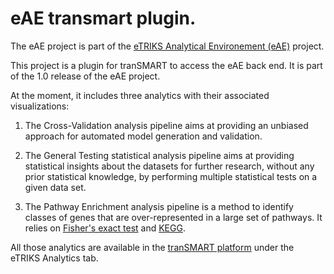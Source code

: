 # eAE transmart plugin.


The eAE project is part of the [eTRIKS Analytical Environement (eAE)](https://eae.doc.ic.ac.uk/) project.

This project is a plugin for tranSMART to access the eAE back end. It is part of the 1.0 release of the eAE project.

At the moment, it includes three analytics with their associated visualizations:

1. The Cross-Validation analysis pipeline aims at providing an unbiased approach for automated model generation and validation.

2. The General Testing statistical analysis pipeline aims at providing statistical insights about the datasets for further research, without any prior statistical knowledge, by performing multiple statistical tests on a given data set.

3. The Pathway Enrichment analysis pipeline is a method to identify classes of genes  that are over-represented in a large set of pathways. It relies on [Fisher's exact test](https://en.wikipedia.org/wiki/Fisher%27s_exact_test) and [KEGG](http://www.genome.jp/kegg/).

All those analytics are available in the [tranSMART platform](https://github.com/transmart/transmartApp) under the eTRIKS Analytics tab.
